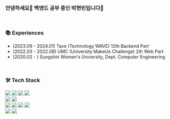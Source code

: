 <h3> 안녕하세요👋 백엔드 공부 중인 박현빈입니다🌱</h3>
<!--<p align="center"><img src="https://capsule-render.vercel.app/api?type=waving&color=gradient&customColorList=5&height=300&section=header&text=Hyeonbin%20Park&fontSize=70&animation=fadeIn&fontColor=1C1C1C" /></p>-->
<br>

### 📚 Experiences 
 - (2023.09 - 2024.01) Tave (Technology WAVE) 12th Backend Part </div>
 - (2022.03 - 2022.08) UMC (University MakeUs Challenge) 2th Web Part </div>
 - (2020.02 - ) Sungshin Women's University, Dept. Computer Engineering </div>
<br>

### 🛠️ Tech Stack
<img src="https://img.shields.io/badge/Java-007396?style=flat-square&logo=Java&logoColor=white"/> <img src="https://img.shields.io/badge/C++-00599C?style=flat-square&logo=c%2B%2B&logoColor=white"/> <img src="https://img.shields.io/badge/Python-3776AB?style=flat-square&logo=Python&logoColor=white"/> <img src="https://img.shields.io/badge/JavaScript-F7DF1E?style=flat-square&logo=JavaScript&logoColor=white"/> 
<br/>
<img src="https://img.shields.io/badge/SpringBoot-6DB33F?style=flat-square&logo=SpringBoot&logoColor=white"/> <img src="https://img.shields.io/badge/Node.js-339933?style=flat-square&logo=Node.js&logoColor=white"/> 
<br/>
<img src="https://img.shields.io/badge/Andoid Studio-3DDC84?style=flat-square&logo=android studio&logoColor=white">
<img src="https://img.shields.io/badge/React Native-61DAFB?style=flat-square&logo=react&logoColor=white"/>
<img src="https://img.shields.io/badge/HTML5-E34F26?style=flat-square&logo=HTML5&logoColor=white"/> 
<img src="https://img.shields.io/badge/CSS3-1572B6?style=flat-square&logo=CSS3&logoColor=white"/>
<br/>
<img src="https://img.shields.io/badge/MySQL-4479A1?style=flat-square&logo=MySQL&logoColor=white"/>
 <img src="https://img.shields.io/badge/AmazonAWS-232F3E?style=flat-square&logo=AmazonAWS&logoColor=white"/> 
<br>

<!--<p><img align="left" src="https://github-readme-stats.vercel.app/api/top-langs?username=hyeonbinn&show_icons=true&locale=en&layout=compact" alt="hyeonbinn" /></p>

<br>

<b><h3 align="center">🌱 Github Stats</h3></b>
<div align=center><img align="center" src="https://github-readme-stats.vercel.app/api?username=hyeonbinn&show_icons=true&locale=en" alt="hyeonbinn" /></div>

<br>

<div align=center><img align="center" src="https://github-readme-streak-stats.herokuapp.com/?user=hyeonbinn&" alt="hyeonbinn" /></div>


**b1urrrr/b1urrrr** is a ✨ _special_ ✨ repository because its `README.md` (this file) appears on your GitHub profile.

Here are some ideas to get you started:

- 🔭 I’m currently working on ...
- 🌱 I’m currently learning ...
- 👯 I’m looking to collaborate on ...
- 🤔 I’m looking for help with ...
- 💬 Ask me about ...
- 📫 How to reach me: ...
- 😄 Pronouns: ...
- ⚡ Fun fact: ...
-->
